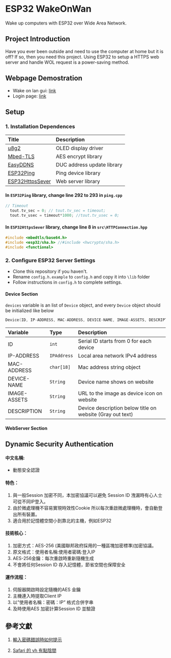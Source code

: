 # ESP32 WakeOnWan
Wake up computers with ESP32 over Wide Area Network.

## Project Introduction
Have you ever been outside and need to use the computer
at home but it is off? If so, then you need this project.
Using ESP32 to setup a HTTPS web server and handle WOL
request is a power-saving method.

## Webpage Demostration
- Wake on lan gui: [link](https://yfhd-osu.github.io/ESP32-WOW/web/index.html)
- Login page: [link](https://yfhd-osu.github.io/ESP32-WOW/web/login.html)

## Setup
### 1. Installation Dependences
| Title | Description |
| :---- | :---------- |
| [u8g2](https://github.com/olikraus/u8g2) | OLED display driver |
| [Mbed-TLS](https://github.com/Mbed-TLS/mbedtls) | AES encrypt library |
| [EasyDDNS](https://github.com/ayushsharma82/EasyDDNS) | DUC address update library |
| [ESP32Ping](https://github.com/marian-craciunescu/ESP32Ping/releases/tag/1.6) | Ping device library |
| [ESP32HttpsSever](https://github.com/fhessel/esp32_https_server) | Web server library |

#### In ``ESP32Ping`` library, change line 292 to 293 in ``ping.cpp ``
```cpp
// Timeout
  tout.tv_sec = 0; // tout.tv_sec = timeout;
  tout.tv_usec = timeout*1000; //tout.tv_usec = 0;
```

#### In ``ESP32HttpsSever`` library, change line 8 in ``src\HTTPConnection.hpp``
```cpp
#include <mbedtls/base64.h>
#include <esp32/sha.h> //#include <hwcrypto/sha.h>
#include <functional>
```

### 2. Configure ESP32 Server Settings
- Clone this repository if you haven't.
- Rename ``config.h.example`` to ``config.h`` and copy it into  ``\lib`` folder
- Follow instructions in ``config.h`` to complete settings.

#### Device Section
``devices`` variable is an list of ``Device`` object, and every ``Device`` object should be initialized like below 
```cpp
Device(ID, IP-ADDRESS, MAC-ADDRESS, DEVICE-NAME, IMAGE-ASSETS, DESCRIPTION)
```
| Variable | Type |  Description                     |
| :------- | :--- | :------------------------------- |
| ID | ``int`` | Serial ID starts from 0 for each device |
| IP-ADDRESS | ``IPAddress`` | Local area network IPv4 address |
| MAC-ADDRESS | ``char[18]`` | Mac address string object |
| DEVICE-NAME | ``String`` | Device name shows on website |
| IMAGE-ASSETS | ``String`` | URL to the image as device icon on website |
| DESCRIPTION | ``String`` | Device description below title on website (Gray out text) |

#### WebServer Section


## Dynamic Security Authentication
#### 中文名稱: 
- 動態安全認證
#### 特色：
1. 與一般Session 加密不同，本加密協議可以避免 Session ID 洩漏時有心人士可從不同IP登入。
3. 由於微處理機不容易實現時效性Cookie 所以每次重啟微處理機時，會自動登出所有裝置。
4. 適合用於記憶體空間小到靠北的主機，例如ESP32

#### 技術核心：
1. 加密方式：AES-256 (美國聯邦政府採用的一種區塊加密標準)加密協議。
2. 原文格式：使用者名稱:使用者密碼:登入IP
3. AES-256金鑰：每次重啟時重新隨機生成
4. 不會將任何Session ID 存入記憶體，節省空間也保障安全

#### 運作流程：
1. 伺服器開啟時設定隨機的AES 金鑰
2. 主機連入時提取Client IP
3. 以”使用者名稱：密碼：IP” 格式合併字串
4. 及時使用AES 加密計算Session ID 並驗證

## 參考文獻
1. [輸入密碼錯誤時如何提示](https://stackoverflow.com/questions/6242976/javascript-hide-show-element)

2. [Safari 的 vh 有點陰間](https://ithelp.ithome.com.tw/m/articles/10249090)
